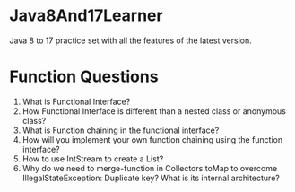 # Java8And17Learner
Java 8 to 17 practice set with all the features of the latest version.

# Function Questions
1. What is Functional Interface?
2. How Functional Interface is different than a nested class or anonymous class?
3. What is Function chaining in the functional interface?
4. How will you implement your own function chaining using the function interface?
5. How to use IntStream to create a List?
6. Why do we need to merge-function in Collectors.toMap to overcome IllegalStateException: Duplicate key? What is its internal architecture?
